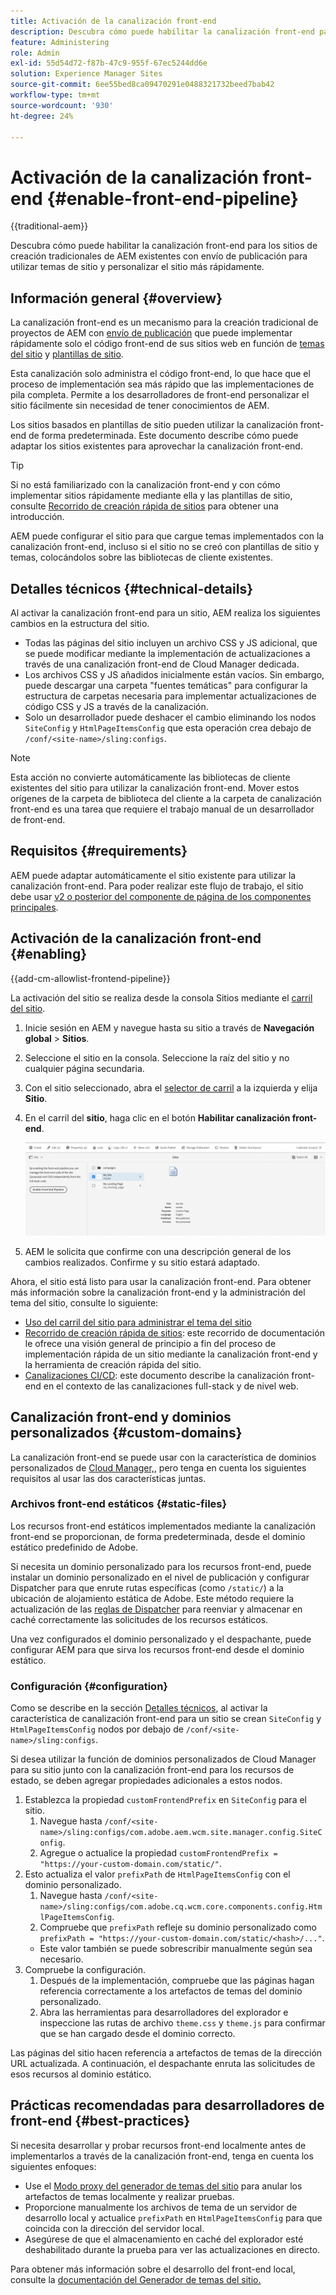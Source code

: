 ```yaml
---
title: Activación de la canalización front-end
description: Descubra cómo puede habilitar la canalización front-end para los sitios de creación tradicionales de AEM existentes con envío de publicación para utilizar temas de sitio y personalizar el sitio más rápidamente.
feature: Administering
role: Admin
exl-id: 55d54d72-f87b-47c9-955f-67ec5244dd6e
solution: Experience Manager Sites
source-git-commit: 6ee55bed8ca09470291e0488321732beed7bab42
workflow-type: tm+mt
source-wordcount: '930'
ht-degree: 24%

---
```



# Activación de la canalización front-end {#enable-front-end-pipeline}

{{traditional-aem}}

Descubra cómo puede habilitar la canalización front-end para los sitios de creación tradicionales de AEM existentes con envío de publicación para utilizar temas de sitio y personalizar el sitio más rápidamente.

## Información general {#overview}

La canalización front-end es un mecanismo para la creación tradicional de proyectos de AEM con [envío de publicación](/help/sites-cloud/authoring/author-publish.md) que puede implementar rápidamente solo el código front-end de sus sitios web en función de [temas del sitio](site-themes.md) y [plantillas de sitio](site-templates.md).

Esta canalización solo administra el código front-end, lo que hace que el proceso de implementación sea más rápido que las implementaciones de pila completa. Permite a los desarrolladores de front-end personalizar el sitio fácilmente sin necesidad de tener conocimientos de AEM.

Los sitios basados en plantillas de sitio pueden utilizar la canalización front-end de forma predeterminada. Este documento describe cómo puede adaptar los sitios existentes para aprovechar la canalización front-end.

>[!TIP]
>
>Si no está familiarizado con la canalización front-end y con cómo implementar sitios rápidamente mediante ella y las plantillas de sitio, consulte [Recorrido de creación rápida de sitios](/help/journey-sites/quick-site/overview.md) para obtener una introducción.

AEM puede configurar el sitio para que cargue temas implementados con la canalización front-end, incluso si el sitio no se creó con plantillas de sitio y temas, colocándolos sobre las bibliotecas de cliente existentes.

## Detalles técnicos {#technical-details}

Al activar la canalización front-end para un sitio, AEM realiza los siguientes cambios en la estructura del sitio.

* Todas las páginas del sitio incluyen un archivo CSS y JS adicional, que se puede modificar mediante la implementación de actualizaciones a través de una canalización front-end de Cloud Manager dedicada.
* Los archivos CSS y JS añadidos inicialmente están vacíos. Sin embargo, puede descargar una carpeta &quot;fuentes temáticas&quot; para configurar la estructura de carpetas necesaria para implementar actualizaciones de código CSS y JS a través de la canalización.
* Solo un desarrollador puede deshacer el cambio eliminando los nodos `SiteConfig` y `HtmlPageItemsConfig` que esta operación crea debajo de `/conf/<site-name>/sling:configs`.

>[!NOTE]
>
>Esta acción no convierte automáticamente las bibliotecas de cliente existentes del sitio para utilizar la canalización front-end. Mover estos orígenes de la carpeta de biblioteca del cliente a la carpeta de canalización front-end es una tarea que requiere el trabajo manual de un desarrollador de front-end.

## Requisitos  {#requirements}

AEM puede adaptar automáticamente el sitio existente para utilizar la canalización front-end. Para poder realizar este flujo de trabajo, el sitio debe usar [v2 o posterior del componente de página de los componentes principales](https://experienceleague.adobe.com/es/docs/experience-manager-core-components/using/wcm-components/page).

## Activación de la canalización front-end {#enabling}

{{add-cm-allowlist-frontend-pipeline}}

La activación del sitio se realiza desde la consola Sitios mediante el [carril del sitio](site-rail.md).

1. Inicie sesión en AEM y navegue hasta su sitio a través de **Navegación global** > **Sitios**.
1. Seleccione el sitio en la consola. Seleccione la raíz del sitio y no cualquier página secundaria.
1. Con el sitio seleccionado, abra el [selector de carril](/help/sites-cloud/authoring/basic-handling.md#rail-selector) a la izquierda y elija **Sitio**.
1. En el carril del **sitio**, haga clic en el botón **Habilitar canalización front-end**.

   ![Habilitación de la canalización front-end](/help/sites-cloud/administering/assets/enable-front-end-pipeline.png)

1. AEM le solicita que confirme con una descripción general de los cambios realizados. Confirme y su sitio estará adaptado.

Ahora, el sitio está listo para usar la canalización front-end. Para obtener más información sobre la canalización front-end y la administración del tema del sitio, consulte lo siguiente:

* [Uso del carril del sitio para administrar el tema del sitio](site-rail.md)
* [Recorrido de creación rápida de sitios](/help/journey-sites/quick-site/overview.md): este recorrido de documentación le ofrece una visión general de principio a fin del proceso de implementación rápida de un sitio mediante la canalización front-end y la herramienta de creación rápida del sitio.
* [Canalizaciones CI/CD](/help/implementing/cloud-manager/configuring-pipelines/introduction-ci-cd-pipelines.md#front-end): este documento describe la canalización front-end en el contexto de las canalizaciones full-stack y de nivel web.

## Canalización front-end y dominios personalizados {#custom-domains}

La canalización front-end se puede usar con la característica de dominios personalizados de [Cloud Manager,](/help/implementing/cloud-manager/custom-domain-names/introduction.md), pero tenga en cuenta los siguientes requisitos al usar las dos características juntas.

### Archivos front-end estáticos {#static-files}

Los recursos front-end estáticos implementados mediante la canalización front-end se proporcionan, de forma predeterminada, desde el dominio estático predefinido de Adobe.

Si necesita un dominio personalizado para los recursos front-end, puede instalar un dominio personalizado en el nivel de publicación y configurar Dispatcher para que enrute rutas específicas (como `/static/`) a la ubicación de alojamiento estática de Adobe. Este método requiere la actualización de las [reglas de Dispatcher](https://experienceleague.adobe.com/es/docs/experience-manager-dispatcher/using/dispatcher) para reenviar y almacenar en caché correctamente las solicitudes de los recursos estáticos.

Una vez configurados el dominio personalizado y el despachante, puede configurar AEM para que sirva los recursos front-end desde el dominio estático.

### Configuración {#configuration}

Como se describe en la sección [Detalles técnicos](#technical-details), al activar la característica de canalización front-end para un sitio se crean `SiteConfig` y `HtmlPageItemsConfig` nodos por debajo de `/conf/<site-name>/sling:configs`.

Si desea utilizar la función de dominios personalizados de Cloud Manager para su sitio junto con la canalización front-end para los recursos de estado, se deben agregar propiedades adicionales a estos nodos.

1. Establezca la propiedad `customFrontendPrefix` en `SiteConfig` para el sitio.
   1. Navegue hasta `/conf/<site-name>/sling:configs/com.adobe.aem.wcm.site.manager.config.SiteConfig`.
   1. Agregue o actualice la propiedad `customFrontendPrefix = "https://your-custom-domain.com/static/"`.
1. Esto actualiza el valor `prefixPath` de `HtmlPageItemsConfig` con el dominio personalizado.
   1. Navegue hasta `/conf/<site-name>/sling:configs/com.adobe.cq.wcm.core.components.config.HtmlPageItemsConfig`.
   1. Compruebe que `prefixPath` refleje su dominio personalizado como `prefixPath = "https://your-custom-domain.com/static/<hash>/..."`.
   * Este valor también se puede sobrescribir manualmente según sea necesario.
1. Compruebe la configuración.
   1. Después de la implementación, compruebe que las páginas hagan referencia correctamente a los artefactos de temas del dominio personalizado.
   1. Abra las herramientas para desarrolladores del explorador e inspeccione las rutas de archivo `theme.css` y `theme.js` para confirmar que se han cargado desde el dominio correcto.

Las páginas del sitio hacen referencia a artefactos de temas de la dirección URL actualizada. A continuación, el despachante enruta las solicitudes de esos recursos al dominio estático.

## Prácticas recomendadas para desarrolladores de front-end {#best-practices}

Si necesita desarrollar y probar recursos front-end localmente antes de implementarlos a través de la canalización front-end, tenga en cuenta los siguientes enfoques:

* Use el [Modo proxy del generador de temas del sitio](https://github.com/adobe/aem-site-theme-builder?tab=readme-ov-file#proxy) para anular los artefactos de temas localmente y realizar pruebas.
* Proporcione manualmente los archivos de tema de un servidor de desarrollo local y actualice `prefixPath` en `HtmlPageItemsConfig` para que coincida con la dirección del servidor local.
* Asegúrese de que el almacenamiento en caché del explorador esté deshabilitado durante la prueba para ver las actualizaciones en directo.

Para obtener más información sobre el desarrollo del front-end local, consulte la [documentación del Generador de temas del sitio.](https://github.com/adobe/aem-site-theme-builder)

